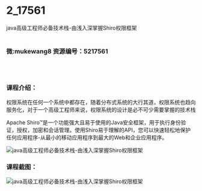 # 2_17561
java高级工程师必备技术栈-由浅入深掌握Shiro权限框架
<br/></br>
<h3>微:mukewang8 资源编号：5217561</h3>
<br/></br>
<h3>课程介绍：</h3>
<p>权限系统在任何一个系统中都存在，随着分布式系统的大行其道，权限系统也趋向服务化，对于一个高级工程师来说，权限系统的设计是必不可少需要掌握的技术栈</p>
<p>Apache <a title="查看与 Shiro 相关的文章" target="_blank">Shiro</a>™是一个功能强大且易于使用的Java安全框架，用于执行身份验证，授权，加密和会话管理。使用<a title="查看与 Shiro 相关的文章" target="_blank">Shiro</a>易于理解的API，您可以快速轻松地保护任何应用程序-从最小的移动应用程序到最大的Web和企业应用程序。</p>
<p><img src="https://www.ko996.com/wp-content/uploads/img/2021/01/12345-5.jpg" alt="java高级工程师必备技术栈-由浅入深掌握Shiro权限框架"></p>
<div class="info-desc">
<h3>课程截图：</h3>
<p><img src="https://www.ko996.com/wp-content/uploads/img/2021/01/2-50.png" alt="java高级工程师必备技术栈-由浅入深掌握Shiro权限框架"></p>


			
</div>
